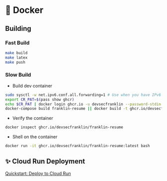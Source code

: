 # 🐳 Docker

## Building

### Fast Build

```sh
make build
make latex
make push
```

### Slow Build

* Build dev container

```sh
sudo sysctl -w net.ipv6.conf.all.forwarding=1 # Use when you have IPv6 network issues
export CR_PAT=$(pass show ghcr)
echo $CR_PAT | docker login ghcr.io -u devsecfranklin --password-stdin
docker-compose build franklin-resume || docker build -t ghcr.io/devsecfranklin/franklin-resume .
```

* Verify the container

```sh
docker inspect ghcr.io/devsecfranklin/franklin-resume
```

* Shell on the container

```sh
docker run -it ghcr.io/devsecfranklin/franklin-resume:latest bash
```

## ✨ Cloud Run Deployment

[Quickstart: Deploy to Cloud Run](https://cloud.google.com/run/docs/quickstarts/deploy-container)
